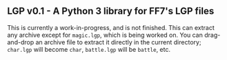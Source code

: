 ## LGP v0.1 - A Python 3 library for FF7's LGP files

This is currently a work-in-progress, and is not finished.
This can extract any archive except for `magic.lgp`, which is being worked on.
You can drag-and-drop an archive file to extract it directly in the current
directory; `char.lgp` will become `char`, `battle.lgp` will be `battle`, etc.
